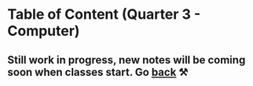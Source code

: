 # Table of Content (Quarter 3 - Computer)

## Still work in progress, new notes will be coming soon when classes start. Go [back](./index.md) ⚒️
